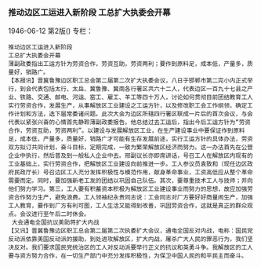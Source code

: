 ### 推动边区工运进入新阶段  工总扩大执委会开幕

1946-06-12
第2版()
专栏：

    推动边区工运进入新阶段
    工总扩大执委会开幕
    薄副政委指出工运方针为劳资合作，劳资互助，劳资两利；要作到原料足，成本低，产量多，质量好，销路广。
    【本报讯】晋冀鲁豫边区职工总会第二届第二次扩大执委会议，八日于邯郸市第二完小内正式举行，到会代表包括太行、太岳、冀鲁豫、冀南各行署区共六十二人，代表边区一百九十七县之产业、铁路、交通、邮电、河运、窑工、雇工、羊工等四十万人，讨论如何贯彻目前团结教育工人实行劳资合作，发展生产，从事解放区工业建设之工运方针，以及修改职工会工作纲领，确定工作计划和方法，选下届常委诸问题。此次大会为边区所辖四行署区联成一片后的首次会议，与会代表以紧张兴奋的心情首先静聆薄副政委报告。他总结过去工运后，指出今后工运方针为“劳资合作，劳资互助，劳资两利”。以建设与发展解放区工业，在生产建设事业中要保证作到原料足，成本低，产量多，质量好，销路广才可能有生存发展前途，实行工运方针的具体办法，劳资双方拟订共同计划，奋斗目标，定期完成，一致为繁荣解放区经济而努力。这一办法首先在公营企业中执行，然后普及到一般私人企业中去。邢副议长亦即席讲话，号召工人在解放区内现有的工业基础上，实行劳资合作，把解放区工业建设向前推进一步。工人参议员袁致和（现任边区政府民政厅长）号召边区工人充分发挥积极性与模范作用，献身革命事业，工资高低应从整个革命需要而定。同时，要加强新老工友的团结以巩固自己队伍。其次，要尊重技术工人与技师；并向他们努力学习。第三，工人要有积蓄资本积极为解放区工业建设事业而努力的思想，故应加强劳资合作努力生产，避免浪费。工人领袖纪永贵同志说：工会同志对厂方要好好商量闹生产，加强工人教育，要作到厂方有利可图，工人生活又能得到改善，巩固劳资合作，这就是真正的群众观点。会议进行至午后二时休会。
     大会通电全国抗议美助蒋扩大内战
    【又讯】晋冀鲁豫边区职工总会第二届第二次执委扩大会议，通电全国反对内战，电称：国民党反动派依靠美国反动派的援助，到处进攻解放区，扩大内战，屠杀广大人民的罪恶行为，我们坚决反对。我们要求国民党统治区的工人对反动派要举行正义的抗议和英勇斗争。我解放区的工人要与资方努力合作，在一切生产部门中充分发挥积极性，为保卫中国人民的和平民主而奋斗。
